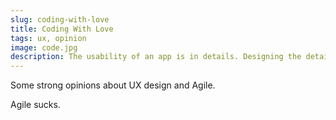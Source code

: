 ```yaml
---
slug: coding-with-love
title: Coding With Love
tags: ux, opinion
image: code.jpg
description: The usability of an app is in details. Designing the details can't be enforced by Agile-like systems and most often it is impeded by them
---
```


Some strong opinions about UX design and Agile.

Agile sucks.